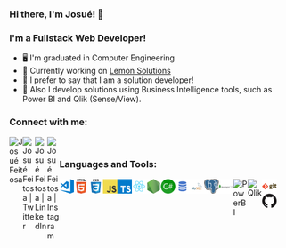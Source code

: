 ### Hi there, I'm Josué! 👋

### I'm a Fullstack Web Developer!
- 🖥 I'm graduated in Computer Engineering
- 🔭 Currently working on [Lemon Solutions](https://lemonsolutions.com.br)
- 🎯 I prefer to say that I am a solution developer!
- 🚀 Also I develop solutions using Business Intelligence tools, such as Power BI and Qlik (Sense/View).

### Connect with me:

[<img align="left" alt="Josué Feitosa" width="24px" src="https://cdn.jsdelivr.net/npm/simple-icons@v3/icons/facebook.svg" />](https://www.facebook.com/josueccb)
[<img align="left" alt="Josué Feitosa | Twitter" width="22px" src="https://cdn.jsdelivr.net/npm/simple-icons@v3/icons/twitter.svg" />](https://twitter.com/josue_feitosa95)
[<img align="left" alt="Josué Feitosa | LinkedIn" width="22px" src="https://cdn.jsdelivr.net/npm/simple-icons@v3/icons/linkedin.svg" />](https://www.linkedin.com/in/josu%C3%A9-feitosa-43a4608a)
[<img align="left" alt="Josué Feitosa | Instagram" width="22px" src="https://cdn.jsdelivr.net/npm/simple-icons@v3/icons/instagram.svg" />](https://www.instagram.com/josue.feitosa)

<br />

### Languages and Tools:

<img align="left" alt="Visual Studio Code" width="26px" src="https://raw.githubusercontent.com/github/explore/80688e429a7d4ef2fca1e82350fe8e3517d3494d/topics/visual-studio-code/visual-studio-code.png" />
<img align="left" alt="HTML5" width="26px" src="https://raw.githubusercontent.com/github/explore/80688e429a7d4ef2fca1e82350fe8e3517d3494d/topics/html/html.png" />
<img align="left" alt="CSS3" width="26px" src="https://raw.githubusercontent.com/github/explore/80688e429a7d4ef2fca1e82350fe8e3517d3494d/topics/css/css.png" />
<img align="left" alt="JavaScript" width="26px" src="https://raw.githubusercontent.com/github/explore/80688e429a7d4ef2fca1e82350fe8e3517d3494d/topics/javascript/javascript.png" />
<img align="left" alt="TypeScript" width="26px" src="https://raw.githubusercontent.com/github/explore/80688e429a7d4ef2fca1e82350fe8e3517d3494d/topics/typescript/typescript.png" />
<img align="left" alt="React" width="26px" src="https://raw.githubusercontent.com/github/explore/80688e429a7d4ef2fca1e82350fe8e3517d3494d/topics/react/react.png" />
<img align="left" alt="Node.js" width="26px" src="https://raw.githubusercontent.com/github/explore/80688e429a7d4ef2fca1e82350fe8e3517d3494d/topics/nodejs/nodejs.png" />
<img align="left" alt="Node.js" width="26px" src="https://raw.githubusercontent.com/github/explore/80688e429a7d4ef2fca1e82350fe8e3517d3494d/topics/csharp/csharp.png" />
<img align="left" alt="SQL" width="26px" src="https://raw.githubusercontent.com/github/explore/80688e429a7d4ef2fca1e82350fe8e3517d3494d/topics/sql/sql.png" />
<img align="left" alt="MySQL" width="26px" src="https://raw.githubusercontent.com/github/explore/80688e429a7d4ef2fca1e82350fe8e3517d3494d/topics/mysql/mysql.png" />
<img align="left" alt="PostgreSQL" width="26px" src="https://raw.githubusercontent.com/github/explore/80688e429a7d4ef2fca1e82350fe8e3517d3494d/topics/postgresql/postgresql.png" />
<img align="left" alt="MongoDB" width="26px" src="https://raw.githubusercontent.com/github/explore/80688e429a7d4ef2fca1e82350fe8e3517d3494d/topics/mongodb/mongodb.png" />
<img align="left" alt="PowerBI" width="26px" src="https://iconape.com/wp-content/files/rf/85510/png/power-bi-1.png" />
<img align="left" alt="Qlik" width="26px" src="https://icon2.cleanpng.com/20180425/kcw/kisspng-qlik-business-intelligence-software-dashboard-logo-5ae07723d7ccf1.9585457715246600038839.jpg" />
<img align="left" alt="Git" width="26px" src="https://raw.githubusercontent.com/github/explore/80688e429a7d4ef2fca1e82350fe8e3517d3494d/topics/git/git.png" />
<img align="left" alt="GitHub" width="26px" src="https://raw.githubusercontent.com/github/explore/78df643247d429f6cc873026c0622819ad797942/topics/github/github.png" />
